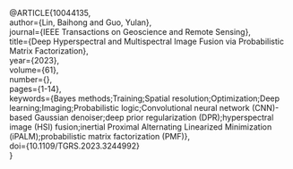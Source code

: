 @ARTICLE{10044135,  
author={Lin, Baihong and Guo, Yulan},  
journal={IEEE Transactions on Geoscience and Remote Sensing},  
title={Deep Hyperspectral and Multispectral Image Fusion via Probabilistic Matrix Factorization},  
year={2023},  
volume={61},  
number={},  
pages={1-14},  
keywords={Bayes methods;Training;Spatial resolution;Optimization;Deep learning;Imaging;Probabilistic logic;Convolutional neural network (CNN)-based Gaussian denoiser;deep prior regularization (DPR);hyperspectral image (HSI) fusion;inertial Proximal Alternating Linearized Minimization (iPALM);probabilistic matrix factorization (PMF)},  
doi={10.1109/TGRS.2023.3244992}  
}
